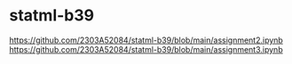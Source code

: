 # statml-b39
https://github.com/2303A52084/statml-b39/blob/main/assignment2.ipynb
https://github.com/2303A52084/statml-b39/blob/main/assignment3.ipynb
